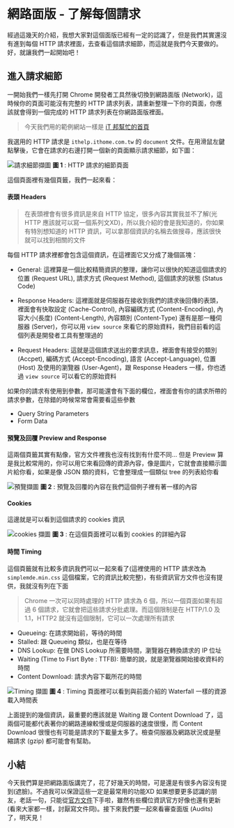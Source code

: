 # 網路面版 - 了解每個請求
經過這幾天的介紹，我想大家對這個面版已經有一定的認識了，但是我們其實還沒有進到每個 HTTP 請求裡面，去查看這個請求細節，而這就是我們今天要做的。好，就讓我們一起開始吧！

## 進入請求細節
一開始我們一樣先打開 Chrome 開發者工具然後切換到網路面版 (Network)，這時候你的頁面可能沒有完整的 HTTP 請求列表，請重新整理一下你的頁面，你應該就會得到一個完成的 HTTP 請求列表在你網路面版裡面。

> 今天我們用的範例網站一樣是 [iT 邦幫忙的首頁](https://ithelp.ithome.com.tw/)

我選用的 HTTP 請求是 `ithelp.ithome.com.tw` 的 `document` 文件。在用滑鼠左鍵點擊後，它會在請求的右邊打開一個新的頁面顯示請求細節，如下圖：

![請求細節擷圖](https://www.dropbox.com/s/e0t4gt933688jgi/header.jpg?raw=1)
**圖 1** : HTTP 請求的細節頁面

這個頁面裡有幾個頁籤，我們一起來看：

#### 表頭 Headers

> 在表頭裡會有很多資訊是來自 HTTP 協定，很多內容其實我並不了解(光 HTTP 應該就可以寫一個系列文XD)，所以我介紹的會是我知道的，你如果有特別想知道的 HTTP 資訊，可以拿那個資訊的名稱去做搜尋，應該很快就可以找到相關的文件

每個 HTTP 請求裡都會包含這個資訊，在這裡面它又分成了幾個區塊：
- General: 這裡算是一個比較精簡資訊的整理，讓你可以很快的知道這個請求的位置 (Request URL), 請求方式 (Request Method), 這個請求的狀態 (Status Code)

- Response Headers: 這裡面就是伺服器在接收到我們的請求後回傳的表頭，裡面會有快取設定 (Cache-Control), 內容編碼方式 (Content-Encoding), 內容大小(長度) (Content-Length), 內容類別 (Content-Type) 還有是那一種伺服器 (Server)，你可以用 `view source` 來看它的原始資料，我們目前看的這個列表是開發者工具有整理過的

- Request Headers: 這就是這個請求送出的要求訊息，裡面會有接受的類別 (Accpet), 編碼方式 (Accept-Encoding), 語言 (Accept-Language), 位置 (Host) 及使用的瀏覽器 (User-Agent)，跟 Response Headers 一樣，你也透過 `view source` 可以看它的原始資料

如果你的請求有使用到參數，那可能還會有下面的欄位，裡面會有你的請求所帶的請求參數，在除錯的時候常常會需要看這些參數
- Query String Parameters
- Form Data

#### 預覽及回覆 Preview and Response
這兩個頁籤其實有點像，官方文件裡我也沒有找到有什麼不同… 但是 Preview 算是我比較常用的，你可以用它來看回傳的資源內容，像是圖片，它就會直接顯示圖片給你看，如果是像 JSON 類的資料，它會整理成一個類似 tree 的列表給你看

![預覽擷圖](https://www.dropbox.com/s/t8yo6910ff5fjww/preview.jpg?raw=1)
**圖 2** : 預覽及回覆的內容在我們這個例子裡有著一樣的內容

#### Cookies
這邊就是可以看到這個請求的 cookies 資訊

![cookies 擷圖](https://www.dropbox.com/s/veb8ihpeq926tp2/cookies.jpg?raw=1)
**圖 3** : 在這個頁面裡可以看到 cookies 的詳細內容

#### 時間 Timing
這個頁籤就有比較多資訊我們可以一起來看了(這裡使用的 HTTP 請求改為 `simplemde.min.css` 這個檔案，它的資訊比較完整)，有些資訊官方文件也沒有提供，我就沒有列在下面
> Chrome 一次可以同時處理的 HTTP 請求為 6 個，所以一個頁面如果有超過 6 個請求，它就會把這些請求分批處理。而這個限制是在 HTTP/1.0 及 1.1，HTTP2 就沒有這個限制，它可以一次處理所有請求

- Queueing: 在請求開始前，等待的時間 
- Stalled: 跟 Queueing 類似，也是在等待
- DNS Lookup: 在做 DNS Lookup 所需要時間，瀏覽器在轉換請求的 IP 位址
- Waiting (Time to Fisrt Byte : TTFB): 簡單的說，就是瀏覽器開始接收資料的時間
- Content Download: 請求內容下載所花的時間

![Timing 擷圖](https://www.dropbox.com/s/tdmjk4bb3rvxmos/timing.jpg?raw=1)
**圖 4** : Timing 頁面裡可以看到與前面介紹的 Waterfall 一樣的資源載入時間表

上面提到的幾個資訊，最重要的應該就是 Waiting 跟 Content Download 了，這兩個可能都代表著你的網路連線較慢或是伺服器的速度很慢，而 Content Download 很慢也有可能是請求的下載量太多了。檢查伺服器及網路狀況或是壓縮請求 (gzip) 都可能會有幫助。

## 小結
今天我們算是把網路面版講完了，花了好幾天的時間，可是還是有很多內容沒有提到(遮臉)。不過我可以保證這些一定是最常用的功能XD
如果想要更多認識的朋友，老話一句，只能從[官方文件](https://developers.google.com/web/tools/chrome-devtools/network-performance/reference)下手啦，雖然有些欄位資訊官方好像也還有更新(看來大家都一樣，討厭寫文件冏)。接下來我們要一起來看審查面版 (Audits) 了，明天見！
